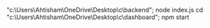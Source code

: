 "c:\Users\Ahtisham\OneDrive\Desktop\c\backend"; node index.js
cd "c:\Users\Ahtisham\OneDrive\Desktop\c\dashboard"; npm start